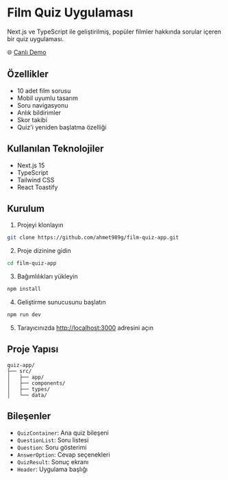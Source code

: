 # Film Quiz Uygulaması

Next.js ve TypeScript ile geliştirilmiş, popüler filmler hakkında sorular içeren bir quiz uygulaması.

🌐 [Canlı Demo](https://quiz-app-aei3.vercel.app/)

## Özellikler

- 10 adet film sorusu
- Mobil uyumlu tasarım
- Soru navigasyonu
- Anlık bildirimler
- Skor takibi
- Quiz'i yeniden başlatma özelliği

## Kullanılan Teknolojiler

- Next.js 15
- TypeScript
- Tailwind CSS
- React Toastify

## Kurulum

1. Projeyi klonlayın
```bash
git clone https://github.com/ahmet989g/film-quiz-app.git
```

2. Proje dizinine gidin
```bash
cd film-quiz-app
```

3. Bağımlılıkları yükleyin
```bash
npm install
```

4. Geliştirme sunucusunu başlatın
```bash
npm run dev
```

5. Tarayıcınızda [http://localhost:3000](http://localhost:3000) adresini açın

## Proje Yapısı

```
quiz-app/
├── src/
│   ├── app/
│   ├── components/
│   ├── types/
│   └── data/
```

## Bileşenler

- `QuizContainer`: Ana quiz bileşeni
- `QuestionList`: Soru listesi
- `Question`: Soru gösterimi
- `AnswerOption`: Cevap seçenekleri
- `QuizResult`: Sonuç ekranı
- `Header`: Uygulama başlığı